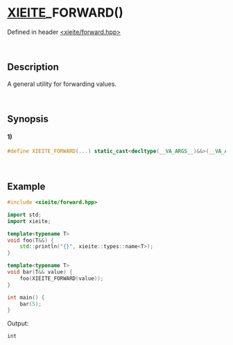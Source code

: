 # [XIEITE](../../macros.md)\_FORWARD\(\)
Defined in header [<xieite/forward.hpp>](../../../include/xieite/forward.hpp)

&nbsp;

## Description
A general utility for forwarding values.

&nbsp;

## Synopsis
#### 1)
```cpp
#define XIEITE_FORWARD(...) static_cast<decltype(__VA_ARGS__)&&>(__VA_ARGS__)
```

&nbsp;

## Example
```cpp
#include <xieite/forward.hpp>

import std;
import xieite;

template<typename T>
void foo(T&&) {
    std::println("{}", xieite::types::name<T>);
}

template<typename T>
void bar(T&& value) {
    foo(XIEITE_FORWARD(value));
}

int main() {
    bar(5);
}
```
Output:
```
int
```
